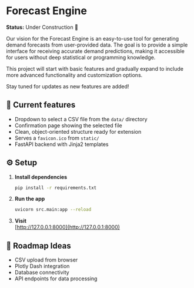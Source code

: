 # Forecast Engine

**Status:** Under Construction 🚧

Our vision for the Forecast Engine is an easy-to-use tool for generating demand forecasts from user-provided data. The goal is to provide a simple interface for receiving accurate demand predictions, making it accessible for users without deep statistical or programming knowledge.

This project will start with basic features and gradually expand to include more advanced functionality and customization options.

Stay tuned for updates as new features are added!

## 🚀 Current features

- Dropdown to select a CSV file from the `data/` directory
- Confirmation page showing the selected file
- Clean, object-oriented structure ready for extension
- Serves a `favicon.ico` from `static/`
- FastAPI backend with Jinja2 templates

## ⚙️ Setup

1. **Install dependencies**

   ```bash
   pip install -r requirements.txt
   ```

2. **Run the app**

   ```bash
   uvicorn src.main:app --reload
   ```

3. **Visit**  
   [http://127.0.0.1:8000](http://127.0.0.1:8000)

## 📅 Roadmap Ideas

- CSV upload from browser
- Plotly Dash integration
- Database connectivity
- API endpoints for data processing
